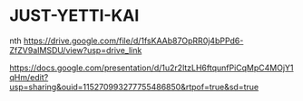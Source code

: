 # JUST-YETTI-KAI
nth
https://drive.google.com/file/d/1fsKAAb87OpRR0j4bPPd6-ZfZV9aIMSDU/view?usp=drive_link

https://docs.google.com/presentation/d/1u2r2ltzLH6ftqunfPiCqMpC4MOjY1qHm/edit?usp=sharing&ouid=115270993277755486850&rtpof=true&sd=true
